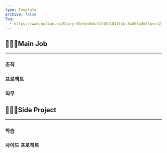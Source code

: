 ```yaml
---
type: Template
archive: false
Tag:
  - https://www.notion.so/Diary-65e4eb6dcf4f40d181ffcbc8a46fa368?pvs=21
---
```

## 👩🏻‍💻Main Job

---

### 조직

  

### 프로젝트

### 직무

  

## 🙆🏻‍♀️Side Project

---

### 학습

### 사이드 프로젝트
